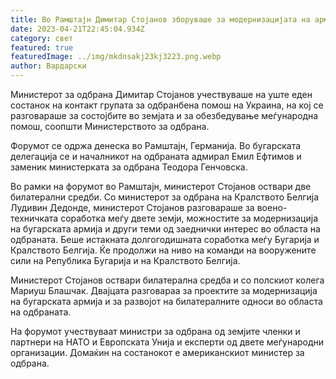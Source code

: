 ```yaml
---
title: Во Рамштајн Димитар Стојанов зборуваше за модернизацијата на армијата
date: 2023-04-21T22:45:04.934Z
category: свет
featured: true
featuredImage: ../img/mkdnsakj23kj3223.png.webp
author: Вардарски
---
```


Министерот за одбрана Димитар Стојанов учествуваше на уште еден состанок на контакт групата за одбранбена помош на Украина, на кој се разговараше за состојбите во земјата и за обезбедување меѓународна помош, соопшти Министерството за одбрана.

Форумот се одржа денеска во Рамштајн, Германија. Во бугарската делегација се и началникот на одбраната адмирал Емил Ефтимов и заменик министерката за одбрана Теодора Генчовска.

Во рамки на форумот во Рамштајн, министерот Стојанов оствари две билатерални средби. Со министерот за одбрана на Кралството Белгија Лудивин Дедонде, министерот Стојанов разговараше за воено-техничката соработка меѓу двете земји, можностите за модернизација на бугарската армија и други теми од заеднички интерес во областа на одбраната. Беше истакната долгогодишната соработка меѓу Бугарија и Кралството Белгија. Ќе продолжи на ниво на команди на вооружените сили на Република Бугарија и на Кралството Белгија.

Министерот Стојанов оствари билатерална средба и со полскиот колега Мариуш Блашчак. Двајцата разговараа за проектите за модернизација на бугарската армија и за развојот на билатералните односи во областа на одбраната.

На форумот учествуваат министри за одбрана од земјите членки и партнери на НАТО и Европската Унија и експерти од двете меѓународни организации. Домаќин на состанокот е американскиот министер за одбрана.
